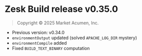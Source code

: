 # Zesk Build release v0.35.0

> Copyright &copy; 2025 Market Acumen, Inc.

- Previous version: v0.34.0
- `environmentOutput` updated (solved `APACHE_LOG_DIR` mystery)
- `environmentCompile` added
- Fixed `BUILD_TEXT_BINARY` computation
